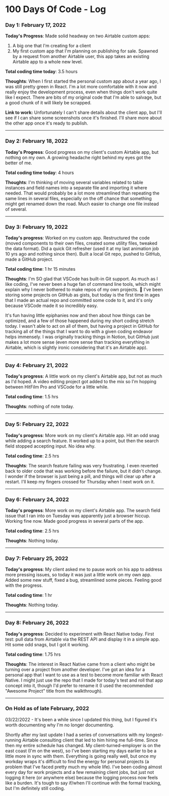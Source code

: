 # 100 Days Of Code - Log

### Day 1: February 17, 2022

**Today's Progress**: Made solid headway on two Airtable custom apps:
1. A big one that I'm creating for a client
1. My first custom app that I'm planning on publishing for sale. Spawned by a request from another Airtable user, this app takes an existing Airtable app to a whole new level.

**Total coding time today**: 3.5 hours

**Thoughts**: When I first started the personal custom app about a year ago, I was still pretty green in React. I'm a lot more comfortable with it now and really enjoy the development process, even when things don't work quite like I expect. There are bits of my original code that I'm able to salvage, but a good chunk of it will likely be scrapped.

**Link to work:** Unfortunately I can't share details about the client app, but I'll see if I can share some screenshots once it's finished. I'll share more about the other app once it's ready to publish.

---

### Day 2: February 18, 2022

**Today's Progress**: Good progress on my client's custom Airtable app, but nothing on my own. A growing headache right behind my eyes got the better of me.

**Total coding time today**: 4 hours

**Thoughts**: I'm thinking of moving several variables related to table instances and field names into a separate file and importing it where needed. That would probably be a lot more streamlined than repeating the same lines in several files, especially on the off chance that something might get renamed down the road. Much easier to change one file instead of several.

---

### Day 3: February 19, 2022

**Today's progress**: Worked on my custom app. Restructured the code (moved components to their own files, created some utility files, tweaked the data format). Did a quick Git refresher (used it at my last animation job 10 yrs ago and nothing since then). Built a local Git repo, pushed to GitHub, made a GitHub project.

**Total coding time**: 1 hr 15 minutes

**Thoughts**: I'm SO glad that VSCode has built-in Git support. As much as I like coding, I've never been a huge fan of command line tools, which might explain why I never bothered to make repos of my own projects. 🤣 I've been storing some projects on GitHub as gists, but today is the first time in ages that I made an actual repo and committed some code to it, and it's only because VSCode made it so incredibly easy.

It's fun having little epiphanies now and then about how things can be optimized, and a few of those happened during my short coding stretch today. I wasn't able to act on all of them, but having a project in GitHub for tracking all of the things that I want to do with a given coding endeavor helps immensely. I was originally tracking things in Notion, but GitHub just makes a lot more sense (even more sense than tracking everything in Airtable, which is slightly ironic considering that it's an Airtable app).

---

### Day 4: February 21, 2022

**Today's progress**: A little work on my client's Airtable app, but not as much as I'd hoped. A video editing project got added to the mix so I'm hopping between HitFilm Pro and VSCode for a little while.

**Total coding time**: 1.5 hrs

**Thoughts**: nothing of note today.

---

### Day 5: February 22, 2022

**Today's progress**: More work on my client's Airtable app. Hit an odd snag while adding a search feature. It worked up to a point, but then the search field stopped accepting input. No idea why.

**Total coding time**: 2.5 hrs

**Thoughts**: The search feature failing was very frustrating. I even reverted back to older code that was working before the failure, but it didn't change. I wonder if the browser is just being a pill, and things will clear up after a restart. I'll keep my fingers crossed for Thursday when I next work on it.

---

### Day 6: February 24, 2022

**Today's progress**: More work on my client's Airtable app. The search field issue that I ran into on Tuesday was apparently just a browser hiccup. Working fine now. Made good progress in several parts of the app.

**Total coding time**: 2.5 hrs

**Thoughts**: Nothing today.

---

### Day 7: February 25, 2022

**Today's progress**: My client asked me to pause work on his app to address more pressing issues, so today it was just a little work on my own app. Added some new stuff, fixed a bug, streamlined some pieces. Feeling good with the progress.

**Total coding time**: 1 hr

**Thoughts**: Nothing today.

---

### Day 8: February 26, 2022

**Today's progress**: Decided to experiment with React Native today. First test: pull data from Airtable via the REST API and display it in a simple app. Hit some odd snags, but I got it working.

**Total coding time**: 1.75 hrs

**Thoughts**: The interest in React Native came from a client who might be turning over a project from another developer. I've got an idea for a personal app that I want to use as a test to become more familiar with React Native. I might just use the repo that I made for today's test and roll that app concept into it, though I'd prefer to rename it (I used the recommended "Awesome Project" title from the walkthrough).

---

### On Hold as of late February, 2022

03/22/2022 - It's been a while since I updated this thing, but I figured it's worth documenting why I'm no longer documenting.

Shortly after my last update I had a series of conversations with my longest-running Airtable consulting client that led to him hiring me full-time. Since then my entire schedule has changed. My client-turned-employer is on the east coast (I'm on the west), so I've been starting my days earlier to be a little more in sync with them. Everything is going really well, but once my workday wraps it's difficult to find the energy for personal projects (a problem that I've faced pretty much my whole life). I've been coding almost every day for work projects and a few remaining client jobs, but just not logging it here (or anywhere else) because the logging process now feels like a burden. It's tough to say if/when I'll continue with the formal tracking, but I'm definitely still coding.
